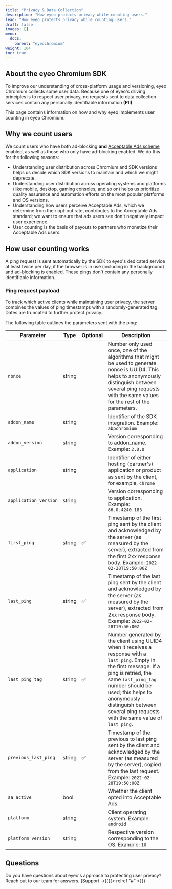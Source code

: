 ```yaml
---
title: "Privacy & Data Collection"
description: "How eyeo protects privacy while counting users."
lead: "How eyeo protects privacy while counting users."
draft: false
images: []
menu:
  docs:
    parent: "eyeochromium"
weight: 104
toc: true
---
```


## About the eyeo Chromium SDK

To improve our understanding of cross-platform usage and versioning, eyeo Chromium collects some user data. Because one of eyeo's driving principles is to respect user privacy, no requests sent to data collection services contain any personally identifiable information **(PII)**.

This page contains information on how and why eyeo implements user counting in eyeo Chromium.

## Why we count users

We count users who have both ad-blocking **and** [Acceptable Ads scheme](https://acceptableads.com/) enabled, as well as those who only have ad-blocking enabled. We do this for the following reasons:

- Understanding user distribution across Chromium and SDK versions helps us decide which SDK versions to maintain and which we might deprecate.
- Understanding user distribution across operating systems and platforms (like mobile, desktop, gaming consoles, and so on) helps us prioritize quality assurance and automation efforts on the most popular platforms and OS versions.
- Understanding how users perceive Acceptable Ads, which we determine from their opt-out rate, contributes to the Acceptable Ads standard; we want to ensure that ads users see don't negatively impact user experience.
- User counting is the basis of payouts to partners who monetize their Acceptable Ads users.

## How user counting works

A ping request is sent automatically by the SDK to eyeo's dedicated service at least twice per day, if the browser is in use (including in the background) and ad-blocking is enabled. These pings don't contain any personally identifiable information.

### Ping request payload

To track which active clients while maintaining user privacy, the server combines the values of ping timestamps with a randomly-generated tag. Dates are truncated to further protect privacy.

The following table outlines the parameters sent with the ping:

| Parameter           | Type   | Optional | Description           |
|---------------------|--------|----------|-----------------------|
| `nonce`               | string |          | Number only used once, one of the algorithms that might be used to generate nonce is UUID4. This helps to anonymously distinguish between several ping requests with the same values for the rest of the parameters. |
| `addon_name`          | string |          | Identifier of the SDK integration. Example: `abpchromium` |
| `addon_version`       | string |          | Version corresponding to addon_name. Example: `2.0.0` |
| `application`         | string |          | Identifier of either hosting (partner's) application or product as sent by the client, for example, `chrome` |
| `application_version` | string |          | Version corresponding to application. Example: `86.0.4240.183` |
| `first_ping`          | string | ✅       | Timestamp of the first ping sent by the client and acknowledged by the server (as measured by the server), extracted from the first 2xx response body. Example: `2022-02-28T19:50:00Z` |
| `last_ping`           | string | ✅       | Timestamp of the last ping sent by the client and acknowledged by the server (as measured by the server), extracted from 2xx response body. Example: `2022-02-28T19:50:00Z` |
| `last_ping_tag`       | string | ✅       | Number generated by the client using UUID4 when it receives a response with a `last_ping`. Empty in the first message. If a ping is retried, the same `last_ping_tag` number should be used; this helps to anonymously distinguish between several ping requests with the same value of `last_ping`. |
| `previous_last_ping`  | string | ✅       | Timestamp of the previous to last ping sent by the client and acknowledged by the server (as measured by the server), copied from the last request. Example: `2022-02-28T19:50:00Z` |
| `aa_active`           | bool   |          | Whether the client opted into Acceptable Ads. |
| `platform`            | string |          | Client operating system. Example: `android` |
| `platform_version`    | string |          | Respective version corresponding to the OS. Example: `10` |

## Questions

Do you have questions about eyeo's approach to protecting user privacy?  Reach out to our team for answers. [Support →]({{< relref "#" >}})
